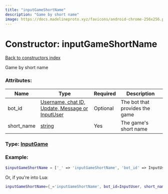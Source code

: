 ```yaml
---
title: "inputGameShortName"
description: "Game by short name"
image: https://docs.madelineproto.xyz/favicons/android-chrome-256x256.png
---
```

# Constructor: inputGameShortName  
[Back to constructors index](index.md)



Game by short name

### Attributes:

| Name     |    Type       | Required | Description |
|----------|---------------|----------|-------------|
|bot\_id|[Username, chat ID, Update, Message or InputUser](../types/InputUser.md) | Optional|The bot that provides the game|
|short\_name|[string](../types/string.md) | Yes|The game's short name|



### Type: [InputGame](../types/InputGame.md)


### Example:

```php
$inputGameShortName = ['_' => 'inputGameShortName', 'bot_id' => InputUser, 'short_name' => 'string'];
```  


Or, if you're into Lua:

```lua
inputGameShortName={_='inputGameShortName', bot_id=InputUser, short_name='string'}

```


